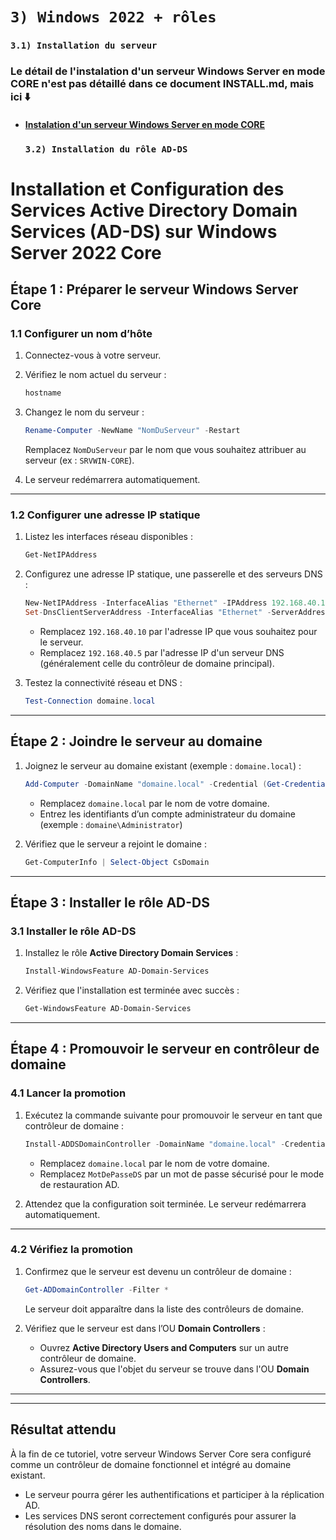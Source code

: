 # `3) Windows 2022 + rôles`
   ### `3.1) Installation du serveur` 
### Le détail de l'instalation d'un serveur Windows Server en mode CORE n'est pas détaillé dans ce document INSTALL.md, mais ici ⬇️
* #### [Instalation d'un serveur Windows Server en mode CORE](https://www.it-connect.fr/chapitres/installer-windows-server-en-mode-core/) 

   ### `3.2) Installation du rôle AD-DS`


  
# Installation et Configuration des Services Active Directory Domain Services (AD-DS) sur Windows Server 2022 Core

## Étape 1 : Préparer le serveur Windows Server Core

### 1.1 Configurer un nom d’hôte
1. Connectez-vous à votre serveur.
2. Vérifiez le nom actuel du serveur :
   ```powershell
   hostname
   ```
3. Changez le nom du serveur :
   ```powershell
   Rename-Computer -NewName "NomDuServeur" -Restart
   ```
   Remplacez `NomDuServeur` par le nom que vous souhaitez attribuer au serveur (ex : `SRVWIN-CORE`).

4. Le serveur redémarrera automatiquement.

---

### 1.2 Configurer une adresse IP statique
1. Listez les interfaces réseau disponibles :
   ```powershell
   Get-NetIPAddress
   ```
2. Configurez une adresse IP statique, une passerelle et des serveurs DNS :
   ```powershell
   New-NetIPAddress -InterfaceAlias "Ethernet" -IPAddress 192.168.40.10 -PrefixLength 24 -DefaultGateway 192.168.40.254
   Set-DnsClientServerAddress -InterfaceAlias "Ethernet" -ServerAddresses 192.168.40.5
   ```
   - Remplacez `192.168.40.10` par l'adresse IP que vous souhaitez pour le serveur.
   - Remplacez `192.168.40.5` par l'adresse IP d'un serveur DNS (généralement celle du contrôleur de domaine principal).

3. Testez la connectivité réseau et DNS :
   ```powershell
   Test-Connection domaine.local
   ```

---

## Étape 2 : Joindre le serveur au domaine
1. Joignez le serveur au domaine existant (exemple : `domaine.local`) :
   ```powershell
   Add-Computer -DomainName "domaine.local" -Credential (Get-Credential) -Restart
   ```
   - Remplacez `domaine.local` par le nom de votre domaine.
   - Entrez les identifiants d’un compte administrateur du domaine (exemple : `domaine\Administrator`)

2. Vérifiez que le serveur a rejoint le domaine :
   ```powershell
   Get-ComputerInfo | Select-Object CsDomain
   ```

---

## Étape 3 : Installer le rôle AD-DS

### 3.1 Installer le rôle AD-DS
1. Installez le rôle **Active Directory Domain Services** :
   ```powershell
   Install-WindowsFeature AD-Domain-Services
   ```

2. Vérifiez que l'installation est terminée avec succès :
   ```powershell
   Get-WindowsFeature AD-Domain-Services
   ```

---

## Étape 4 : Promouvoir le serveur en contrôleur de domaine

### 4.1 Lancer la promotion
1. Exécutez la commande suivante pour promouvoir le serveur en tant que contrôleur de domaine :
   ```powershell
   Install-ADDSDomainController -DomainName "domaine.local" -Credential (Get-Credential) -InstallDns:$true -SafeModeAdministratorPassword (ConvertTo-SecureString "MotDePasseDS" -AsPlainText -Force)
   ```
   - Remplacez `domaine.local` par le nom de votre domaine.
   - Remplacez `MotDePasseDS` par un mot de passe sécurisé pour le mode de restauration AD.

2. Attendez que la configuration soit terminée. Le serveur redémarrera automatiquement.

---

### 4.2 Vérifiez la promotion
1. Confirmez que le serveur est devenu un contrôleur de domaine :
   ```powershell
   Get-ADDomainController -Filter *
   ```
   Le serveur doit apparaître dans la liste des contrôleurs de domaine.

2. Vérifiez que le serveur est dans l’OU **Domain Controllers** :
   - Ouvrez **Active Directory Users and Computers** sur un autre contrôleur de domaine.
   - Assurez-vous que l'objet du serveur se trouve dans l'OU **Domain Controllers**.

---



---

## Résultat attendu
À la fin de ce tutoriel, votre serveur Windows Server Core sera configuré comme un contrôleur de domaine fonctionnel et intégré au domaine existant.

- Le serveur pourra gérer les authentifications et participer à la réplication AD.
- Les services DNS seront correctement configurés pour assurer la résolution des noms dans le domaine.
